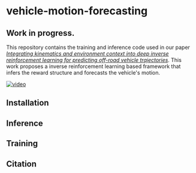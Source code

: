 # vehicle-motion-forecasting
## Work in progress.

This repository contains the training and inference code used in our paper *[Integrating kinematics and environment context into deep inverse reinforcement learning for predicting off-road vehicle trajectories](https://arxiv.org/abs/1810.07225)*. This work proposes a inverse reinforcement learning based framework that infers the reward structure and forecasts the vehicle's motion.

[![video](https://img.youtube.com/vi/nuJjIdEEDBk/0.jpg)](https://www.youtube.com/watch?v=nuJjIdEEDBk)

## Installation

## Inference

## Training

## Citation
